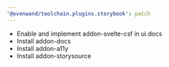 ```yaml
---
'@ovenwand/toolchain.plugins.storybook': patch
---
```


- Enable and implement addon-svelte-csf in ui.docs
- Install addon-docs
- Install addon-a11y
- Install addon-storysource
